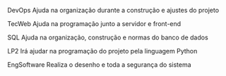 DevOps
Ajuda na organização durante a construção e ajustes do projeto

TecWeb
Ajuda na programação junto a servidor e front-end


SQL
Ajuda na organização, construção e normas do banco de dados


LP2
Irá ajudar na programação do projeto pela linguagem Python


EngSoftware
Realiza o desenho e toda a segurança do sistema

